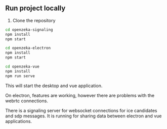 ## Run project locally

1. Clone the repository

```bash
cd openzeka-signaling
npm install
npm start

cd openzeka-electron
npm install
npm start

cd openzeka-vue
npm install
npm run serve

```

This will start the desktop and vue application.

On electron, features are working, however there are problems with the webrtc connections.

There is a signaling server for websocket connections for ice candidates and sdp messages. It is running for sharing data between electron and vue applications.
